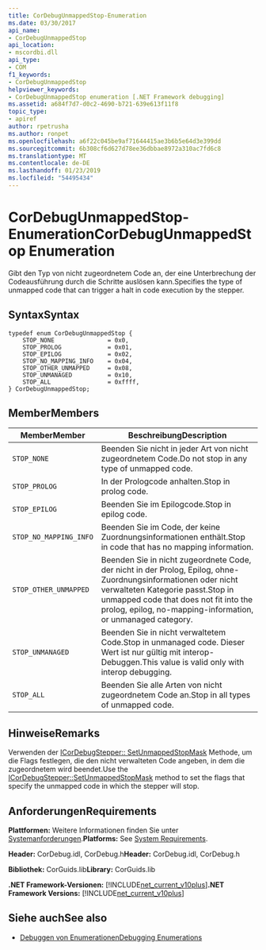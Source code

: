 ```yaml
---
title: CorDebugUnmappedStop-Enumeration
ms.date: 03/30/2017
api_name:
- CorDebugUnmappedStop
api_location:
- mscordbi.dll
api_type:
- COM
f1_keywords:
- CorDebugUnmappedStop
helpviewer_keywords:
- CorDebugUnmappedStop enumeration [.NET Framework debugging]
ms.assetid: a684f7d7-d0c2-4690-b721-639e613f11f8
topic_type:
- apiref
author: rpetrusha
ms.author: ronpet
ms.openlocfilehash: a6f22c045be9af71644415ae3b6b5e64d3e399dd
ms.sourcegitcommit: 6b308cf6d627d78ee36dbbae8972a310ac7fd6c8
ms.translationtype: MT
ms.contentlocale: de-DE
ms.lasthandoff: 01/23/2019
ms.locfileid: "54495434"
---
```

# <a name="cordebugunmappedstop-enumeration"></a><span data-ttu-id="0e5e5-102">CorDebugUnmappedStop-Enumeration</span><span class="sxs-lookup"><span data-stu-id="0e5e5-102">CorDebugUnmappedStop Enumeration</span></span>
<span data-ttu-id="0e5e5-103">Gibt den Typ von nicht zugeordnetem Code an, der eine Unterbrechung der Codeausführung durch die Schritte auslösen kann.</span><span class="sxs-lookup"><span data-stu-id="0e5e5-103">Specifies the type of unmapped code that can trigger a halt in code execution by the stepper.</span></span>  
  
## <a name="syntax"></a><span data-ttu-id="0e5e5-104">Syntax</span><span class="sxs-lookup"><span data-stu-id="0e5e5-104">Syntax</span></span>  
  
```  
typedef enum CorDebugUnmappedStop {  
    STOP_NONE               = 0x0,  
    STOP_PROLOG             = 0x01,  
    STOP_EPILOG             = 0x02,  
    STOP_NO_MAPPING_INFO    = 0x04,  
    STOP_OTHER_UNMAPPED     = 0x08,  
    STOP_UNMANAGED          = 0x10,  
    STOP_ALL                = 0xffff,  
} CorDebugUnmappedStop;  
```  
  
## <a name="members"></a><span data-ttu-id="0e5e5-105">Member</span><span class="sxs-lookup"><span data-stu-id="0e5e5-105">Members</span></span>  
  
|<span data-ttu-id="0e5e5-106">Member</span><span class="sxs-lookup"><span data-stu-id="0e5e5-106">Member</span></span>|<span data-ttu-id="0e5e5-107">Beschreibung</span><span class="sxs-lookup"><span data-stu-id="0e5e5-107">Description</span></span>|  
|------------|-----------------|  
|`STOP_NONE`|<span data-ttu-id="0e5e5-108">Beenden Sie nicht in jeder Art von nicht zugeordnetem Code.</span><span class="sxs-lookup"><span data-stu-id="0e5e5-108">Do not stop in any type of unmapped code.</span></span>|  
|`STOP_PROLOG`|<span data-ttu-id="0e5e5-109">In der Prologcode anhalten.</span><span class="sxs-lookup"><span data-stu-id="0e5e5-109">Stop in prolog code.</span></span>|  
|`STOP_EPILOG`|<span data-ttu-id="0e5e5-110">Beenden Sie im Epilogcode.</span><span class="sxs-lookup"><span data-stu-id="0e5e5-110">Stop in epilog code.</span></span>|  
|`STOP_NO_MAPPING_INFO`|<span data-ttu-id="0e5e5-111">Beenden Sie im Code, der keine Zuordnungsinformationen enthält.</span><span class="sxs-lookup"><span data-stu-id="0e5e5-111">Stop in code that has no mapping information.</span></span>|  
|`STOP_OTHER_UNMAPPED`|<span data-ttu-id="0e5e5-112">Beenden Sie in nicht zugeordnete Code, der nicht in der Prolog, Epilog, ohne-Zuordnungsinformationen oder nicht verwalteten Kategorie passt.</span><span class="sxs-lookup"><span data-stu-id="0e5e5-112">Stop in unmapped code that does not fit into the prolog, epilog, no-mapping-information, or unmanaged category.</span></span>|  
|`STOP_UNMANAGED`|<span data-ttu-id="0e5e5-113">Beenden Sie in nicht verwaltetem Code.</span><span class="sxs-lookup"><span data-stu-id="0e5e5-113">Stop in unmanaged code.</span></span> <span data-ttu-id="0e5e5-114">Dieser Wert ist nur gültig mit interop-Debuggen.</span><span class="sxs-lookup"><span data-stu-id="0e5e5-114">This value is valid only with interop debugging.</span></span>|  
|`STOP_ALL`|<span data-ttu-id="0e5e5-115">Beenden Sie alle Arten von nicht zugeordnetem Code an.</span><span class="sxs-lookup"><span data-stu-id="0e5e5-115">Stop in all types of unmapped code.</span></span>|  
  
## <a name="remarks"></a><span data-ttu-id="0e5e5-116">Hinweise</span><span class="sxs-lookup"><span data-stu-id="0e5e5-116">Remarks</span></span>  
 <span data-ttu-id="0e5e5-117">Verwenden der [ICorDebugStepper:: SetUnmappedStopMask](../../../../docs/framework/unmanaged-api/debugging/icordebugstepper-setunmappedstopmask-method.md) Methode, um die Flags festlegen, die den nicht verwalteten Code angeben, in dem die zugeordnetem wird beendet.</span><span class="sxs-lookup"><span data-stu-id="0e5e5-117">Use the [ICorDebugStepper::SetUnmappedStopMask](../../../../docs/framework/unmanaged-api/debugging/icordebugstepper-setunmappedstopmask-method.md) method to set the flags that specify the unmapped code in which the stepper will stop.</span></span>  
  
## <a name="requirements"></a><span data-ttu-id="0e5e5-118">Anforderungen</span><span class="sxs-lookup"><span data-stu-id="0e5e5-118">Requirements</span></span>  
 <span data-ttu-id="0e5e5-119">**Plattformen:** Weitere Informationen finden Sie unter [Systemanforderungen](../../../../docs/framework/get-started/system-requirements.md).</span><span class="sxs-lookup"><span data-stu-id="0e5e5-119">**Platforms:** See [System Requirements](../../../../docs/framework/get-started/system-requirements.md).</span></span>  
  
 <span data-ttu-id="0e5e5-120">**Header:** CorDebug.idl, CorDebug.h</span><span class="sxs-lookup"><span data-stu-id="0e5e5-120">**Header:** CorDebug.idl, CorDebug.h</span></span>  
  
 <span data-ttu-id="0e5e5-121">**Bibliothek:** CorGuids.lib</span><span class="sxs-lookup"><span data-stu-id="0e5e5-121">**Library:** CorGuids.lib</span></span>  
  
 <span data-ttu-id="0e5e5-122">**.NET Framework-Versionen:** [!INCLUDE[net_current_v10plus](../../../../includes/net-current-v10plus-md.md)]</span><span class="sxs-lookup"><span data-stu-id="0e5e5-122">**.NET Framework Versions:** [!INCLUDE[net_current_v10plus](../../../../includes/net-current-v10plus-md.md)]</span></span>  
  
## <a name="see-also"></a><span data-ttu-id="0e5e5-123">Siehe auch</span><span class="sxs-lookup"><span data-stu-id="0e5e5-123">See also</span></span>
- [<span data-ttu-id="0e5e5-124">Debuggen von Enumerationen</span><span class="sxs-lookup"><span data-stu-id="0e5e5-124">Debugging Enumerations</span></span>](../../../../docs/framework/unmanaged-api/debugging/debugging-enumerations.md)
